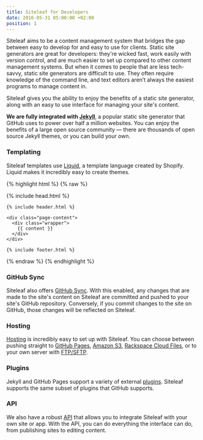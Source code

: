 ```yaml
---
title: Siteleaf for Developers
date: 2016-05-31 05:00:00 +02:00
position: 1
---
```


Siteleaf aims to be a content management system that bridges the gap between easy to develop for and easy to use for clients. Static site generators are great for developers: they're wicked fast, work easily with version control, and are much easier to set up compared to other content management systems. But when it comes to people that are less tech-savvy, static site generators are difficult to use. They often require knowledge of the command line, and text editors aren’t always the easiest programs to manage content in.

Siteleaf gives you the ability to enjoy the benefits of a static site generator, along with an easy to use interface for managing your site's content. 

**We are fully integrated with [Jekyll](http://jekyllrb.com)**, a popular static site generator that GitHub uses to power over half a million websites. You can enjoy the benefits of a large open source community — there are thousands of open source Jekyll themes, or you can build your own.

### Templating

Siteleaf templates use [Liquid](https://shopify.github.io/liquid/), a template language created by Shopify. Liquid makes it incredibly easy to create themes.

{% highlight html %}
{% raw %}
<!DOCTYPE html>
<html>

  {% include head.html %}

  <body>

    {% include header.html %}

    <div class="page-content">
      <div class="wrapper">
        {{ content }}
      </div>
    </div>

    {% include footer.html %}

  </body>

</html>
{% endraw %}
{% endhighlight %}

### GitHub Sync

Siteleaf also offers [GitHub Sync](/themes/github-sync/). With this enabled, any changes that are made to the site's content on Siteleaf are committed and pushed to your site's GitHub repository. Conversely, if you commit changes to the site on GitHub, those changes will be reflected on Siteleaf.

### Hosting

[Hosting](/sites/hosting/) is incredibly easy to set up with Siteleaf. You can choose between pushing straight to [GitHub Pages](/sites/hosting#github-pages), [Amazon S3](/sites/hosting#amazon-s3), [Rackspace Cloud Files](/sites/hosting#rackspace-cloud-files), or to your own server with [FTP/SFTP](/sites/hosting#ftp-or-sftp).

### Plugins

Jekyll and GitHub Pages support a variety of external [plugins](/themes/jekyll-plugins/). Siteleaf supports the same subset of plugins that GitHub supports.

### API

We also have a robust [API](/api) that allows you to integrate Siteleaf with your own site or app. With the API, you can do everything the interface can do, from publishing sites to editing content.
